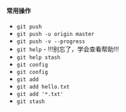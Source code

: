 #### 常用操作

* `git push`
 * `git push -u origin master`
 * `git push -v --progress`
* `git help` - !!!别忘了，学会查看帮助!!!
 * `git help stash`
* `git config`
 * `git config`
* `git add`
 * `git add hello.txt`
 * `git add '*.txt'`
* `git stash`
